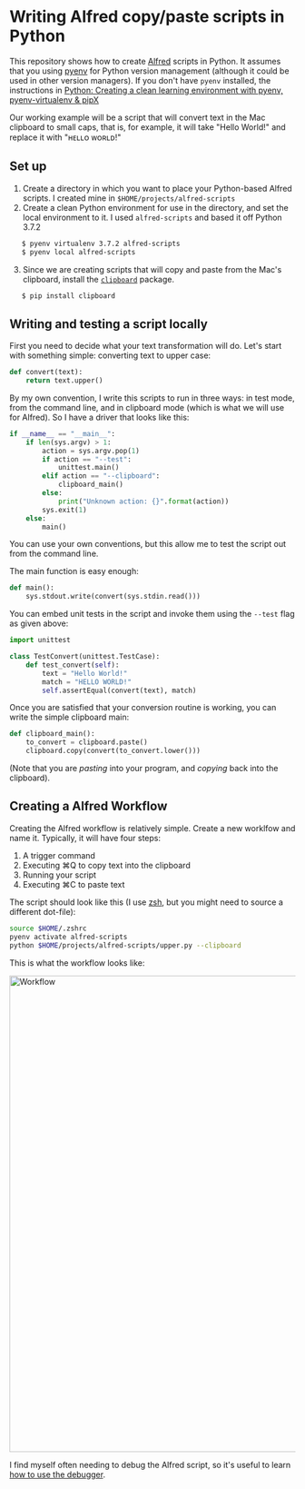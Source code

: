# Writing Alfred copy/paste scripts in Python

This repository shows how to create [Alfred](https://www.alfredapp.com) scripts in Python. It assumes that you using [pyenv](https://github.com/pyenv/pyenv) for Python version management (although it could be used in other version managers). If you don't have `pyenv` installed, the instructions in [Python: Creating a clean learning environment with pyenv, pyenv-virtualenv & pipX](https://towardsdatascience.com/python-how-to-create-a-clean-learning-environment-with-pyenv-pyenv-virtualenv-pipx-ed17fbd9b790)

Our working example will be a script that will convert text in the Mac clipboard to small caps, that is, for example, it will take "Hello World!" and replace it with "ʜᴇʟʟᴏ ᴡᴏʀʟᴅ!"

## Set up

1. Create a directory in which you want to place your Python-based Alfred scripts. I created mine in `$HOME/projects/alfred-scripts`
2. Create a clean Python environment for use in the directory, and set the local environment to it. I used `alfred-scripts` and based it off Python 3.7.2

```bash
   $ pyenv virtualenv 3.7.2 alfred-scripts
   $ pyenv local alfred-scripts
```

3. Since we are creating scripts that will copy and paste from the Mac's clipboard, install the [`clipboard`](https://pypi.org/project/clipboard/) package.

```bash
   $ pip install clipboard
```

## Writing and testing a script locally

First you need to decide what your text transformation will do. Let's start with something simple: converting text to upper case:

```python
def convert(text):
    return text.upper()
```

By my own convention, I write this scripts to run in three ways: in test mode, from the command line, and in clipboard mode (which is what we will use for Alfred). So I have a driver that looks like this:

```python
if __name__ == "__main__":
    if len(sys.argv) > 1:
        action = sys.argv.pop(1)
        if action == "--test":
            unittest.main()
        elif action == "--clipboard":
            clipboard_main()
        else:
            print("Unknown action: {}".format(action))
        sys.exit(1)
    else:
        main()
```

You can use your own conventions, but this allow me to test the script out from the command line.

The main function is easy enough:

```python
def main():
    sys.stdout.write(convert(sys.stdin.read()))
```

You can embed unit tests in the script and invoke them using the `--test` flag as given above:

```python
import unittest

class TestConvert(unittest.TestCase):
    def test_convert(self):
        text = "Hello World!"
        match = "HELLO WORLD!"
        self.assertEqual(convert(text), match)
```

Once you are satisfied that your conversion routine is working, you can write the simple clipboard main:

```python
def clipboard_main():
    to_convert = clipboard.paste()
    clipboard.copy(convert(to_convert.lower()))
```

(Note that you are _pasting_ into your program, and _copying_ back into the clipboard).

## Creating a Alfred Workflow

Creating the Alfred workflow is relatively simple. Create a new worklfow and name it. Typically, it will have four steps:

1. A trigger command
2. Executing ⌘Q to copy text into the clipboard
3. Running your script
4. Executing ⌘C to paste text

The script should look like this (I use [zsh](https://www.zsh.org), but you might need to source a different dot-file):

```bash
source $HOME/.zshrc
pyenv activate alfred-scripts
python $HOME/projects/alfred-scripts/upper.py --clipboard
```

This is what the workflow looks like:

<img width="839" alt="Workflow" src="https://user-images.githubusercontent.com/37049/138725865-26e7b952-7b64-45c1-a849-ac84d7326223.png">

I find myself often needing to debug the Alfred script, so it's useful to learn [how to use the debugger](https://www.alfredapp.com/help/workflows/advanced/debugger/).
